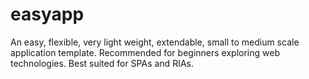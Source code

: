 easyapp
=======

An easy, flexible, very light weight, extendable, small to medium scale application template. Recommended for beginners exploring web technologies. Best suited for SPAs and RIAs.
